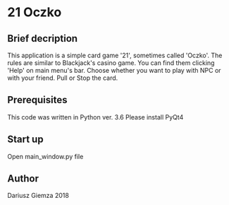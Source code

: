 # 21 Oczko

## Brief decription

This application is a simple card game '21', sometimes called 'Oczko'. The rules are similar to Blackjack's casino game. You can find them clicking 'Help' on main menu's bar.
Choose whether you want to play with NPC or with your friend. Pull or Stop the card.

## Prerequisites

This code was written in Python ver. 3.6
Please install PyQt4

## Start up

Open main_window.py file

## Author

Dariusz Giemza 2018


